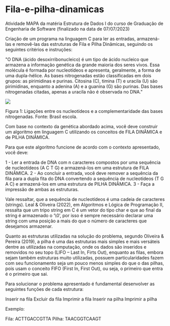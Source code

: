# Fila-e-pilha-dinamicas

Atividade MAPA da matéria Estrutura de Dados I do curso de Graduação de Engenharia de Software (finalizado na data de 07/07/2023)

Criação de um programa na linguagem C para ler as entradas, armazená-las e removê-las das estruturas de Fila e Pilha Dinâmicas, seguindo os seguintes critérios e instruções:

"O DNA (ácido desoxirribonucleico) é um tipo de ácido nucleico que armazena a informação genética da grande maioria dos seres vivos. Essa molécula é formada por nucleotídeos e apresenta, geralmente, a forma de uma dupla-hélice. As bases nitrogenadas estão classificadas em dois grupos: as pirimidinas e purinas. Citosina (C), timina (T) e uracila (U) são pirimidinas, enquanto a adenina (A) e a guanina (G) são purinas. Das bases nitrogenadas citadas, apenas a uracila não é observada no DNA." 

<img src="https://sistemasead.unicesumar.edu.br/flex/amfphp/services/Portal/ImagemQuestionario2/QUE_160621_528887_1.png">

Figura 1: Ligações entre os nucleotídeos e a complementaridade das bases nitrogenadas. Fonte: Brasil escola. 


Com base no contexto da genética abordado acima, você deve construir um algoritmo em linguagem C utilizando os conceitos de FILA DINÂMICA e de PILHA DINÂMICA.

Para que este algoritmo funcione de acordo com o contexto apresentado, você deve:

1 - Ler a entrada de DNA com n caracteres compostos por uma sequência de nucleotídeos (A C T G) e armazená-los em uma estrutura de FILA DINÂMICA.
2 - Ao concluir a entrada, você deve remover a sequência da fila para a dupla fita do DNA convertendo a sequência de nucleotídeos (T G A C) e armazená-los em uma estrutura de PILHA DINÂMICA.
3 - Faça a impressão de ambas as estruturas.

Vale ressaltar, que a sequência de nucleotídeos é uma cadeia de caracteres (strings). Leal & Oliveira (2022), em Algoritmos e Lógica de Programação II, ressalta que um tripo string em C é um vetor do tipo char e que ao final da string é armazenado o ‘\0’, por isso é sempre necessário declarar uma string com uma posição a mais do que o número de caracteres que desejamos armazenar.

Quanto as estruturas utilizadas na solução do problema, segundo Oliveira & Pereira (2019), a pilha é uma das estruturas mais simples e mais versáteis dentre as utilizadas na computação, onde os dados são inseridos e removidos no seu topo (LIFO – Last In, Firts Out), enquanto as filas, embora sejam também estruturas muito utilizadas, possuem particularidades fazem com seu funcionamento seja um pouco menos simples do que o das pilhas, pois usam o conceito FIFO (First In, First Out), ou seja, o primeiro que entra é o primeiro que sai. 

Para solucionar o problema apresentado é fundamental desenvolver as seguintes funções de cada estrutura: 

Inserir na fila 
Excluir da fila 
Imprimir a fila 
Inserir na pilha 
Imprimir a pilha

Exemplo:

Fila: ACTTGACCGTTA 
Pilha: TAACGGTCAAGT
